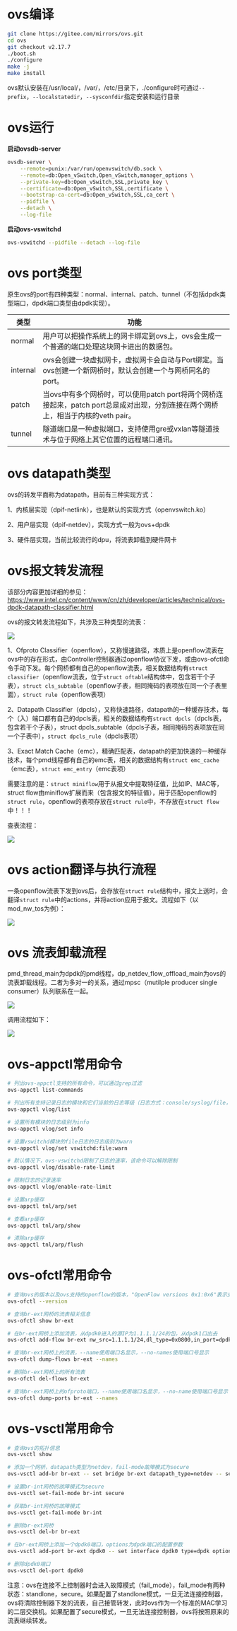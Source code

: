 # ovs编译

```bash
git clone https://gitee.com/mirrors/ovs.git
cd ovs
git checkout v2.17.7
./boot.sh
./configure
make -j
make install
```

ovs默认安装在/usr/local/，/var/，/etc/目录下，./configure时可通过`--prefix`，`--localstatedir`，`--sysconfdir`指定安装和运行目录

# ovs运行

**启动ovsdb-server**

```bash
ovsdb-server \
	--remote=punix:/var/run/openvswitch/db.sock \
	--remote=db:Open_vSwitch,Open_vSwitch,manager_options \
	--private-key=db:Open_vSwitch,SSL,private_key \
	--certificate=db:Open_vSwitch,SSL,certificate \
	--bootstrap-ca-cert=db:Open_vSwitch,SSL,ca_cert \
	--pidfile \
	--detach \
	--log-file
```

**启动ovs-vswitchd**

```bash
ovs-vswitchd --pidfile --detach --log-file
```

# ovs port类型

原生ovs的port有四种类型：normal、internal、patch、tunnel（不包括dpdk类型端口，dpdk端口类型由dpdk实现）。


| **类型** | **功能**                                                                                                                         |
| ---------- | ---------------------------------------------------------------------------------------------------------------------------------- |
| normal   | 用户可以把操作系统上的网卡绑定到ovs上，ovs会生成一个普通的端口处理这块网卡进出的数据包。                                         |
| internal | ovs会创建一块虚拟网卡，虚拟网卡会自动与Port绑定。当ovs创建一个新网桥时，默认会创建一个与网桥同名的port。                         |
| patch    | 当ovs中有多个网桥时，可以使用patch port将两个网桥连接起来，patch port总是成对出现，分别连接在两个网桥上，相当于内核的veth pair。 |
| tunnel   | 隧道端口是一种虚拟端口，支持使用gre或vxlan等隧道技术与位于网络上其它位置的远程端口通讯。                                         |

# ovs datapath类型

ovs的转发平面称为datapath，目前有三种实现方式：

1、内核层实现（dpif-netlink），也是默认的实现方式（openvswitch.ko）

2、用户层实现（dpif-netdev），实现方式一般为ovs+dpdk

3、硬件层实现，当前比较流行的dpu，将流表卸载到硬件网卡

# ovs报文转发流程

该部分内容更加详细的参见：
https://www.intel.cn/content/www/cn/zh/developer/articles/technical/ovs-dpdk-datapath-classifier.html

ovs的报文转发流程如下，共涉及三种类型的流表：

![](assets/20250321_003043_image.png)

1、Ofproto Classifier（openflow），又称慢速路径，本质上是openflow流表在ovs中的存在形式，由Controller控制器通过openflow协议下发，或由ovs-ofctl命令手动下发。每个网桥都有自己的openflow流表，相关数据结构有`struct classifier`（openflow流表，位于`struct oftable`结构体中，包含若干个子表），`struct cls_subtable`（openflow子表，相同掩码的表项放在同一个子表里面），`struct rule`（openflow表项）

2、Datapath Classifier（dpcls），又称快速路径，datapath的一种缓存技术，每个（入）端口都有自己的dpcls表，相关的数据结构有`struct dpcls`（dpcls表，包含若干个子表），struct dpcls_subtable（dpcls子表，相同掩码的表项放在同一个子表中），`struct dpcls_rule`（dpcls表项）

3、Exact Match Cache（emc），精确匹配表，datapath的更加快速的一种缓存技术，每个pmd线程都有自己的emc表，相关的数据结构有`struct emc_cache`（emc表），`struct emc_entry`（emc表项）

需要注意的是：`struct miniflow`用于从报文中提取特征值，比如IP、MAC等，struct flow由miniflow扩展而来（包含报文的特征值），用于匹配openflow的`struct rule`，openflow的表项存放在`struct rule`中，不存放在`struct flow`中！！！

查表流程：

![](assets/20250321_003103_image.png)

# ovs action翻译与执行流程

一条openflow流表下发到ovs后，会存放在`struct rule`结构中，报文上送时，会翻译`struct rule`中的actions，并将action应用于报文。流程如下（以mod_nw_tos为例）：

![](assets/20250321_003128_image.png)

# ovs 流表卸载流程

pmd_thread_main为dpdk的pmd线程，dp_netdev_flow_offload_main为ovs的流表卸载线程。二者为多对一的关系，通过mpsc（mutilple producer single consumer）队列联系在一起。

![](assets/20250321_003152_image.png)

调用流程如下：

![](assets/20250321_003203_image.png)

# ovs-appctl常用命令

```bash
# 列出ovs-appctl支持的所有命令，可以通过grep过滤
ovs-appctl list-commands

# 列出所有支持记录日志的模块和它们当前的日志等级（日志方式：console/syslog/file，日志级别：off/emer/err/warn/info/dbg）
ovs-appctl vlog/list 

# 设置所有模块的日志级别为info
ovs-appctl vlog/set info

# 设置vswitchd模块的file日志的日志级别为warn
ovs-appctl vlog/set vswitchd:file:warn

# 默认情况下，ovs-vswitchd限制了日志的速率，该命令可以解除限制
ovs-appctl vlog/disable-rate-limit

# 限制日志的记录速率
ovs-appctl vlog/enable-rate-limit

# 设置arp缓存
ovs-appctl tnl/arp/set

# 查看arp缓存
ovs-appctl tnl/arp/show

# 清除arp缓存
ovs-appctl tnl/arp/flush
```

# ovs-ofctl常用命令

```bash
# 查询ovs的版本以及ovs支持的openflow的版本，"OpenFlow versions 0x1:0x6"表示支持OpenFlow1.1~OpenFlow1.6的版本
ovs-ofctl --version

# 查询br-ext网桥的流表相关信息
ovs-ofctl show br-ext

# 在br-ext网桥上添加流表，从dpdk0进入的源IP为1.1.1.1/24的包，从dpdk1口出去
ovs-ofctl add-flow br-ext nw_src=1.1.1.1/24,dl_type=0x0800,in_port=dpdk0,action=output:dpdk1

# 查询br-ext网桥上的流表，--name使用端口名显示，--no-names使用端口号显示
ovs-ofctl dump-flows br-ext --names

# 删除br-ext网桥上的所有流表
ovs-ofctl del-flows br-ext

# 查询br-ext网桥上的ofproto端口，--name使用端口名显示，--no-name使用端口号显示
ovs-ofctl dump-ports br-ext --names
```

# ovs-vsctl常用命令

```bash
# 查询ovs的拓扑信息
ovs-vsctl show

# 添加一个网桥，datapath类型为netdev，fail-mode故障模式为secure
ovs-vsctl add-br br-ext -- set bridge br-ext datapath_type=netdev -- set bridge fail-mode=secure

# 设置br-int网桥的故障模式为secure
ovs-vsctl set-fail-mode br-int secure

# 获取br-int网桥的故障模式
ovs-vsctl get-fail-mode br-int

# 删除br-ext网桥
ovs-vsctl del-br br-ext

# 在br-ext网桥上添加一个dpdk0端口，options为dpdk端口的配置参数
ovs-vsctl add-port br-ext dpdk0 -- set interface dpdk0 type=dpdk options:dpdk-devargs=net_virtio_user0,mac=11:22:33:44:55:66,path=/tmp/vhost0,queue=1

# 删除dpdk0端口
ovs-vsctl del-port dpdk0
```

注意：ovs在连接不上控制器时会进入故障模式（fail_mode），fail_mode有两种状态：standlone，secure。如果配置了standlone模式，一旦无法连接控制器，ovs将清除控制器下发的流表，自己接管转发，此时ovs作为一个标准的MAC学习的二层交换机。如果配置了secure模式，一旦无法连接控制器，ovs将按照原来的流表继续转发。
